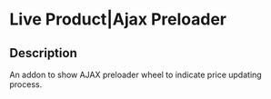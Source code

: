 # Live Product|Ajax Preloader

## Description
An addon to show AJAX preloader wheel to indicate price updating process.
